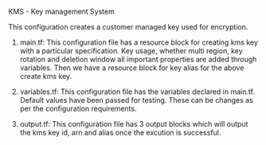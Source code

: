 KMS - Key management System

This configuration creates a customer managed key used for encryption.

1. main.tf: This configuration file has a resource block for creating kms key with a particular specification. Key usage, whether multi region, key rotation and deletion window all important properties are added through variables. Then we have a resource block for key alias for the above create kms key.

2. variables.tf: This configuration file has the variables declared in main.tf. Default values have been passed for testing. These can be changes as per the configuration requirements.

3. output.tf: This configuration file has 3 output blocks which will output the kms key id, arn and alias once the excution is successful.